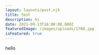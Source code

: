 ```yaml
---
layout: layouts/post.njk
title: test
description: hi
date: 2021-09-13T16:00:00.000Z
featuredImage: /images/uploads/1700.jpg
isFeatured: true
---
```

hello